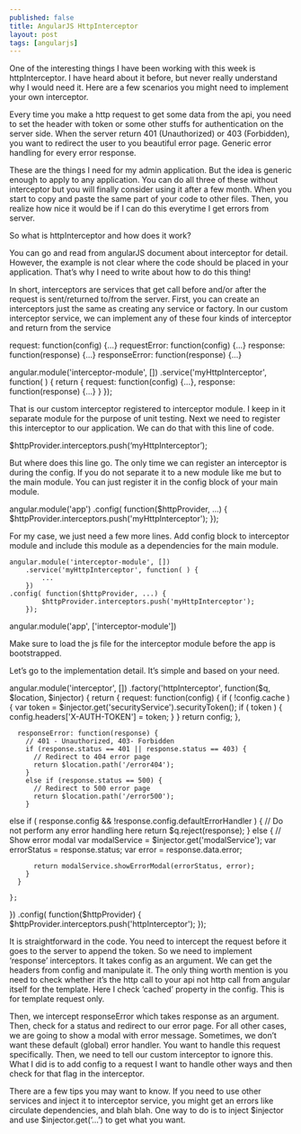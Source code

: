 ```yaml
---
published: false
title: AngularJS HttpInterceptor
layout: post
tags: [angularjs]
---
```

One of the interesting things I have been working with this week is httpInterceptor. I have heard about it before, but never really understand why I would need it. Here are a few scenarios you might need to implement your own interceptor.

Every time you make a http request to get some data from the api, you need to set the header with token or some other stuffs for authentication on the server side.
When the server return 401 (Unauthorized) or 403 (Forbidden), you want to redirect the user to you beautiful error page.
Generic error handling for every error response.

These are the things I need for my admin application. But the idea is generic enough to apply to any application. You can do all three of these without interceptor but you will finally consider using it after a few month. When you start to copy and paste the same part of your code to other files. Then, you realize how nice it would be if I can do this everytime I get errors from server.

So what is httpInterceptor and how does it work?

You can go and read from angularJS document about interceptor for detail. However, the example is not clear where the code should be placed in your application. That’s why I need to write about how to do this thing!

In short, interceptors are services that get call before and/or after the request is sent/returned to/from the server.  First, you can create an interceptors just the same as creating any service or factory. In our custom interceptor service, we can implement any of these four kinds of interceptor and return from the service

request: function(config) {...}
requestError: function(config) {...}
response: function(response) {...}
responseError: function(response) {...}


angular.module('interceptor-module', [])
	.service('myHttpInterceptor', function( ) {
		return { request: function(config) {...},
			response: function(response) {...}
		}
	});

That is our custom interceptor registered to interceptor module. I keep in it separate module for the purpose of unit testing. Next we need to register this interceptor to our application. We can do that with this line of code.

$httpProvider.interceptors.push(‘myHttpInterceptor’);

But where does this line go. The only time we can register an interceptor is during the config. If you do not separate it to a new module like me but to the main module. You can just register it in the config block of your main module.

angular.module('app')
	.config( function($httpProvider, ...) {
		$httpProvider.interceptors.push('myHttpInterceptor');
	});

For my case, we just need a few more lines. Add config block to interceptor module and include this module as a dependencies for the main module.

~~~~~~
angular.module('interceptor-module', [])
	.service('myHttpInterceptor', function( ) {
		...
	})
.config( function($httpProvider, ...) {
		$httpProvider.interceptors.push('myHttpInterceptor');
	});
~~~~~~

angular.module('app', ['interceptor-module'])

Make sure to load the js file for the interceptor module before the app is bootstrapped.

Let’s go to the implementation detail. It’s simple and based on your need. 

angular.module('interceptor', [])
  .factory('httpInterceptor', function($q, $location, $injector) {
    return {
      request: function(config) {
        if ( !config.cache ) {
          var token = $injector.get('securityService').securityToken();
          if ( token ) {
            config.headers['X-AUTH-TOKEN'] = token;
          }
        }
        return config;
      },

      responseError: function(response) {
        // 401 - Unauthorized, 403- Forbidden
        if (response.status == 401 || response.status == 403) {
          // Redirect to 404 error page
          return $location.path('/error404');
        }
        else if (response.status == 500) {
          // Redirect to 500 error page
          return $location.path('/error500');
        }
else if ( response.config && !response.config.defaultErrorHandler ) {
          // Do not perform any error handling here
          return $q.reject(response);
        }
        else {
          // Show error modal
          var modalService = $injector.get('modalService');
          var errorStatus = response.status;
          var error = response.data.error;

          return modalService.showErrorModal(errorStatus, error);
        }
      }

    };
  })
  .config(
    function($httpProvider) {
      $httpProvider.interceptors.push('httpInterceptor');
    });

It is straightforward in the code. You need to intercept the request before it goes to the server to append the token. So we need to implement ‘response’ interceptors. It takes config as an argument. We can get the headers from config and manipulate it. The only thing worth mention is you need to check whether it’s the http call to your api not http call from angular itself for the template. Here I check ‘cached’ property in the config. This is for template request only.

Then, we intercept responseError which takes response as an argument. Then, check for a status and redirect to our error page. For all other cases, we are going to show a modal with error message. Sometimes, we don’t want these default (global) error handler. You want to handle this request specifically. Then, we need to tell our custom interceptor to ignore this. What I did is to add config to a request I want to handle other ways and then check for that flag in the interceptor. 

There are a few tips you may want to know. If you need to use other services and inject it to interceptor service, you might get an errors like circulate dependencies, and blah blah. One way to do is to inject $injector and use $injector.get(‘...’) to get what you want.